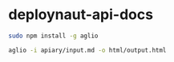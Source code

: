 # deploynaut-api-docs

```bash
sudo npm install -g aglio

aglio -i apiary/input.md -o html/output.html
```

